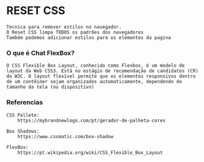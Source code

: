# RESET CSS
    Tecnica para remover estilos no navegador.
    O Reset CSS limpa TODOS os padrões dos navegadores
    Também podemos adicionar estilos para os elementos da pagina

### O que é Chat FlexBox? 
    O CSS Flexible Box Layout, conhecido como Flexbox, é um modelo de layout da Web CSS3. Está no estágio de recomendação de candidatos (CR) do W3C. O layout flexível permite que os elementos responsivos dentro de um contêiner sejam organizados automaticamente, dependendo do tamanho da tela (ou dispositivo)

### Referencias
    CSS Pallete:
        https://mybrandnewlogo.com/pt/gerador-de-palheta-cores
        
    Box Shadows: 
        https://www.cssmatic.com/box-shadow

    FlexBox:
        https://pt.wikipedia.org/wiki/CSS_Flexible_Box_Layout
